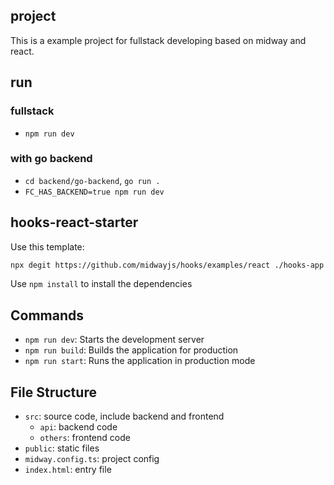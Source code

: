 ## project

This is a example project for fullstack developing based on midway and react.

## run

### fullstack

- `npm run dev`

### with go backend

- `cd backend/go-backend`, `go run .`
- `FC_HAS_BACKEND=true npm run dev`

## hooks-react-starter

Use this template:

```bash
npx degit https://github.com/midwayjs/hooks/examples/react ./hooks-app
```

Use `npm install` to install the dependencies

## Commands

- `npm run dev`: Starts the development server
- `npm run build`: Builds the application for production
- `npm run start`: Runs the application in production mode

## File Structure

- `src`: source code, include backend and frontend
  - `api`: backend code
  - `others`: frontend code
- `public`: static files
- `midway.config.ts`: project config
- `index.html`: entry file
